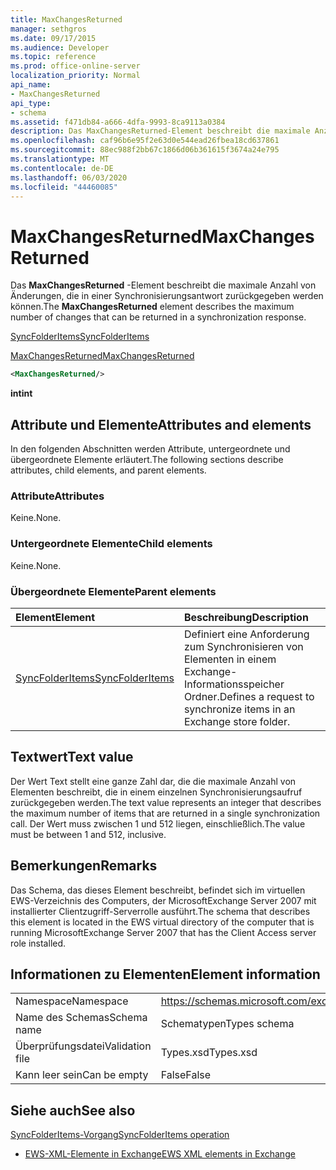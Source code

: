 ```yaml
---
title: MaxChangesReturned
manager: sethgros
ms.date: 09/17/2015
ms.audience: Developer
ms.topic: reference
ms.prod: office-online-server
localization_priority: Normal
api_name:
- MaxChangesReturned
api_type:
- schema
ms.assetid: f471db84-a666-4dfa-9993-8ca9113a0384
description: Das MaxChangesReturned-Element beschreibt die maximale Anzahl von Änderungen, die in einer Synchronisierungsantwort zurückgegeben werden können.
ms.openlocfilehash: caf96b6e95f2e63d0e544ead26fbea18cd637861
ms.sourcegitcommit: 88ec988f2bb67c1866d06b361615f3674a24e795
ms.translationtype: MT
ms.contentlocale: de-DE
ms.lasthandoff: 06/03/2020
ms.locfileid: "44460085"
---
```

# <a name="maxchangesreturned"></a><span data-ttu-id="59406-103">MaxChangesReturned</span><span class="sxs-lookup"><span data-stu-id="59406-103">MaxChangesReturned</span></span>

<span data-ttu-id="59406-104">Das **MaxChangesReturned** -Element beschreibt die maximale Anzahl von Änderungen, die in einer Synchronisierungsantwort zurückgegeben werden können.</span><span class="sxs-lookup"><span data-stu-id="59406-104">The **MaxChangesReturned** element describes the maximum number of changes that can be returned in a synchronization response.</span></span> 
  
[<span data-ttu-id="59406-105">SyncFolderItems</span><span class="sxs-lookup"><span data-stu-id="59406-105">SyncFolderItems</span></span>](syncfolderitems.md)
  
[<span data-ttu-id="59406-106">MaxChangesReturned</span><span class="sxs-lookup"><span data-stu-id="59406-106">MaxChangesReturned</span></span>](maxchangesreturned.md)
  
```xml
<MaxChangesReturned/>
```

 <span data-ttu-id="59406-107">**int**</span><span class="sxs-lookup"><span data-stu-id="59406-107">**int**</span></span>
## <a name="attributes-and-elements"></a><span data-ttu-id="59406-108">Attribute und Elemente</span><span class="sxs-lookup"><span data-stu-id="59406-108">Attributes and elements</span></span>

<span data-ttu-id="59406-109">In den folgenden Abschnitten werden Attribute, untergeordnete und übergeordnete Elemente erläutert.</span><span class="sxs-lookup"><span data-stu-id="59406-109">The following sections describe attributes, child elements, and parent elements.</span></span>
  
### <a name="attributes"></a><span data-ttu-id="59406-110">Attribute</span><span class="sxs-lookup"><span data-stu-id="59406-110">Attributes</span></span>

<span data-ttu-id="59406-111">Keine.</span><span class="sxs-lookup"><span data-stu-id="59406-111">None.</span></span>
  
### <a name="child-elements"></a><span data-ttu-id="59406-112">Untergeordnete Elemente</span><span class="sxs-lookup"><span data-stu-id="59406-112">Child elements</span></span>

<span data-ttu-id="59406-113">Keine.</span><span class="sxs-lookup"><span data-stu-id="59406-113">None.</span></span>
  
### <a name="parent-elements"></a><span data-ttu-id="59406-114">Übergeordnete Elemente</span><span class="sxs-lookup"><span data-stu-id="59406-114">Parent elements</span></span>

|<span data-ttu-id="59406-115">**Element**</span><span class="sxs-lookup"><span data-stu-id="59406-115">**Element**</span></span>|<span data-ttu-id="59406-116">**Beschreibung**</span><span class="sxs-lookup"><span data-stu-id="59406-116">**Description**</span></span>|
|:-----|:-----|
|[<span data-ttu-id="59406-117">SyncFolderItems</span><span class="sxs-lookup"><span data-stu-id="59406-117">SyncFolderItems</span></span>](syncfolderitems.md) <br/> |<span data-ttu-id="59406-118">Definiert eine Anforderung zum Synchronisieren von Elementen in einem Exchange-Informationsspeicher Ordner.</span><span class="sxs-lookup"><span data-stu-id="59406-118">Defines a request to synchronize items in an Exchange store folder.</span></span>  <br/> |
   
## <a name="text-value"></a><span data-ttu-id="59406-119">Textwert</span><span class="sxs-lookup"><span data-stu-id="59406-119">Text value</span></span>

<span data-ttu-id="59406-120">Der Wert Text stellt eine ganze Zahl dar, die die maximale Anzahl von Elementen beschreibt, die in einem einzelnen Synchronisierungsaufruf zurückgegeben werden.</span><span class="sxs-lookup"><span data-stu-id="59406-120">The text value represents an integer that describes the maximum number of items that are returned in a single synchronization call.</span></span> <span data-ttu-id="59406-121">Der Wert muss zwischen 1 und 512 liegen, einschließlich.</span><span class="sxs-lookup"><span data-stu-id="59406-121">The value must be between 1 and 512, inclusive.</span></span>
  
## <a name="remarks"></a><span data-ttu-id="59406-122">Bemerkungen</span><span class="sxs-lookup"><span data-stu-id="59406-122">Remarks</span></span>

<span data-ttu-id="59406-123">Das Schema, das dieses Element beschreibt, befindet sich im virtuellen EWS-Verzeichnis des Computers, der MicrosoftExchange Server 2007 mit installierter Clientzugriff-Serverrolle ausführt.</span><span class="sxs-lookup"><span data-stu-id="59406-123">The schema that describes this element is located in the EWS virtual directory of the computer that is running MicrosoftExchange Server 2007 that has the Client Access server role installed.</span></span>
  
## <a name="element-information"></a><span data-ttu-id="59406-124">Informationen zu Elementen</span><span class="sxs-lookup"><span data-stu-id="59406-124">Element information</span></span>

|||
|:-----|:-----|
|<span data-ttu-id="59406-125">Namespace</span><span class="sxs-lookup"><span data-stu-id="59406-125">Namespace</span></span>  <br/> |https://schemas.microsoft.com/exchange/services/2006/types  <br/> |
|<span data-ttu-id="59406-126">Name des Schemas</span><span class="sxs-lookup"><span data-stu-id="59406-126">Schema name</span></span>  <br/> |<span data-ttu-id="59406-127">Schematypen</span><span class="sxs-lookup"><span data-stu-id="59406-127">Types schema</span></span>  <br/> |
|<span data-ttu-id="59406-128">Überprüfungsdatei</span><span class="sxs-lookup"><span data-stu-id="59406-128">Validation file</span></span>  <br/> |<span data-ttu-id="59406-129">Types.xsd</span><span class="sxs-lookup"><span data-stu-id="59406-129">Types.xsd</span></span>  <br/> |
|<span data-ttu-id="59406-130">Kann leer sein</span><span class="sxs-lookup"><span data-stu-id="59406-130">Can be empty</span></span>  <br/> |<span data-ttu-id="59406-131">False</span><span class="sxs-lookup"><span data-stu-id="59406-131">False</span></span>  <br/> |
   
## <a name="see-also"></a><span data-ttu-id="59406-132">Siehe auch</span><span class="sxs-lookup"><span data-stu-id="59406-132">See also</span></span>



[<span data-ttu-id="59406-133">SyncFolderItems-Vorgang</span><span class="sxs-lookup"><span data-stu-id="59406-133">SyncFolderItems operation</span></span>](syncfolderitems-operation.md)


- [<span data-ttu-id="59406-134">EWS-XML-Elemente in Exchange</span><span class="sxs-lookup"><span data-stu-id="59406-134">EWS XML elements in Exchange</span></span>](ews-xml-elements-in-exchange.md)

